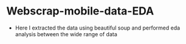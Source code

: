 # Webscrap-mobile-data-EDA
- Here I extracted the data using beautiful soup and performed eda analysis between the wide range of data
